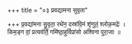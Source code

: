 +++
title = "०३ प्रवद्यामना सुवृता"

+++
प्र॒वद्या॑मना सु॒वृता॒ रथे॑न॒ दस्रा॑वि॒मं शृ॑णुतं॒ श्लोक॒मद्रेः॑ ।  
किम॒ङ्ग वां॒ प्रत्यव॑र्तिं॒ गमि॑ष्ठा॒हुर्विप्रा॑सो अश्विना पुरा॒जाः ॥